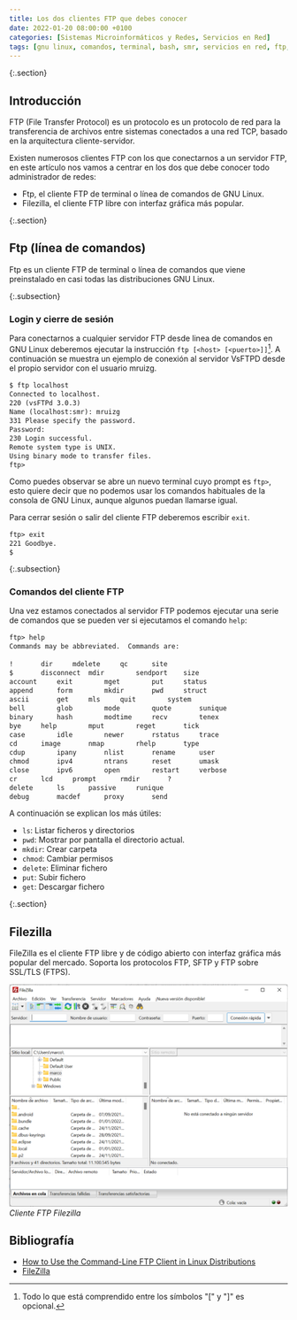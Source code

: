 ```yaml
---
title: Los dos clientes FTP que debes conocer
date: 2022-01-20 08:00:00 +0100
categories: [Sistemas Microinformáticos y Redes, Servicios en Red]
tags: [gnu linux, comandos, terminal, bash, smr, servicios en red, ftp, teoría, filezilla, comandos, linux]
---
```


{:.section}
## Introducción

FTP (File Transfer Protocol) es un protocolo es un protocolo de red para la transferencia de archivos entre sistemas conectados a una red TCP, basado en la arquitectura cliente-servidor.

Existen numerosos clientes FTP con los que conectarnos a un servidor FTP, en este artículo nos vamos a centrar en los dos que debe conocer todo administrador de redes:

- Ftp, el cliente FTP de terminal o línea de comandos de GNU Linux.
- Filezilla, el cliente FTP libre con interfaz gráfica más popular.

{:.section}
## Ftp (línea de comandos)

Ftp es un cliente FTP de terminal o línea de comandos que viene preinstalado en casi todas las distribuciones GNU Linux.

{:.subsection}
### Login y cierre de sesión

Para conectarnos a cualquier servidor FTP desde linea de comandos en GNU Linux deberemos ejecutar la instrucción `ftp [<host> [<puerto>]]`[^ftp]. A continuación se muestra un ejemplo de conexión al servidor VsFTPD desde el propio servidor con el usuario mruizg.

[^ftp]: Todo lo que está comprendido entre los símbolos "[" y "]" es opcional.

```console
$ ftp localhost
Connected to localhost.
220 (vsFTPd 3.0.3)
Name (localhost:smr): mruizg
331 Please specify the password.
Password:
230 Login successful.
Remote system type is UNIX.
Using binary mode to transfer files.
ftp> 
```

Como puedes observar se abre un nuevo terminal cuyo prompt es `ftp>`, esto quiere decir que no podemos usar los comandos habituales de la consola de GNU Linux, aunque algunos puedan llamarse igual.

Para cerrar sesión o salir del cliente FTP deberemos escribir `exit`.

```console
ftp> exit
221 Goodbye.
$
```

{:.subsection}
### Comandos del cliente FTP

Una vez estamos conectados al servidor FTP podemos ejecutar una serie de comandos que se pueden ver si ejecutamos el comando `help`:

```console
ftp> help
Commands may be abbreviated.  Commands are:

!		dir		mdelete		qc		site
$		disconnect	mdir		sendport	size
account		exit		mget		put		status
append		form		mkdir		pwd		struct
ascii		get		mls		quit		system
bell		glob		mode		quote		sunique
binary		hash		modtime		recv		tenex
bye		help		mput		reget		tick
case		idle		newer		rstatus		trace
cd		image		nmap		rhelp		type
cdup		ipany		nlist		rename		user
chmod		ipv4		ntrans		reset		umask
close		ipv6		open		restart		verbose
cr		lcd		prompt		rmdir		?
delete		ls		passive		runique
debug		macdef		proxy		send
```

A continuación se explican los más útiles:

- `ls`: Listar ficheros y directorios
- `pwd`: Mostrar por pantalla el directorio actual.
- `mkdir`: Crear carpeta
- `chmod`: Cambiar permisos
- `delete`: Eliminar fichero
- `put`: Subir fichero
- `get`: Descargar fichero

{:.section}
## Filezilla

FileZilla es el cliente FTP libre y de código abierto con interfaz gráfica más popular del mercado. Soporta los protocolos FTP, SFTP y FTP sobre SSL/TLS (FTPS).

![img-description](/assets/img/clientes-ftp/filezilla.png)
_Cliente FTP Filezilla_

## Bibliografía

- [How to Use the Command-Line FTP Client in Linux Distributions](https://www.dummies.com/article/technology/computers/operating-systems/linux/how-to-use-the-command-line-ftp-client-in-linux-distributions-255823)
- [FileZilla](https://es.wikipedia.org/wiki/FileZilla)